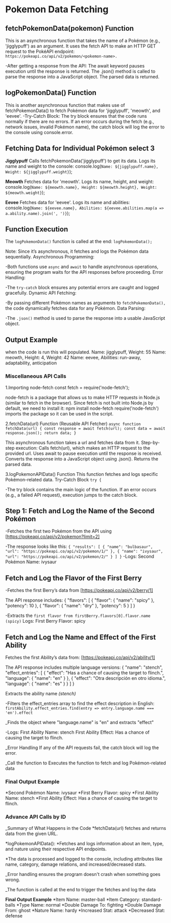 
# Pokemon Data Fetching

## fetchPokemonData(pokemon) Function

This is an asynchronous function that takes the name of a Pokémon (e.g., 'jigglypuff') as an argument.
It uses the fetch API to make an HTTP GET request to the PokéAPI endpoint:
 ``https://pokeapi.co/api/v2/pokemon/<pokemon-name>.``

-After getting a response from the API:
The await keyword pauses execution until the response is returned. The .json() method is called to parse the response into a JavaScript object.
The parsed data is returned.

## logPokemonData() Function

This is another asynchronous function that makes use of fetchPokemonData() to fetch Pokémon data for 'jigglypuff', 'meowth', and 'eevee'.
-Try-Catch Block: The try block ensures that the code runs normally if there are no errors. If an error occurs during the fetch (e.g., network issues, invalid Pokémon name), the catch block will log the error to the console using console.error.

## Fetching Data for Individual Pokémon select 3

**Jigglypuff**
Calls fetchPokemonData('jigglypuff') to get its data.
Logs its name and weight to the console:
 console.log(`Name: ${jigglypuff.name}, Weight: ${jigglypuff.weight}`);

**Meowth**
Fetches data for 'meowth'.
Logs its name, height, and weight:
 console.log(`Name: ${meowth.name}, Height: ${meowth.height}, Weight: ${meowth.weight}`);

**Eevee**
Fetches data for 'eevee'.
Logs its name and abilities:
 console.log(`Name: ${eevee.name}, Abilities: ${eevee.abilities.map(a => a.ability.name).join(', ')}`);

## Function Execution

The ``logPokemonData()`` function is called at the end:
 ``logPokemonData();``

Note:
Since it’s asynchronous, it fetches and logs the Pokémon data sequentially.
Asynchronous Programming:

-Both functions use ``async`` and ``await`` to handle asynchronous operations, ensuring the program waits for the API responses before proceeding.
Error Handling:

-The ``try-catch`` block ensures any potential errors are caught and logged gracefully.
Dynamic API Fetching:

-By passing different Pokémon names as arguments to ``fetchPokemonData(),`` the code dynamically fetches data for any Pokémon.
Data Parsing:

-The ``.json()`` method is used to parse the response into a usable JavaScript object.

## Output Example

when the code is run this will populated.
Name: jigglypuff, Weight: 55
Name: meowth, Height: 4, Weight: 42
Name: eevee, Abilities: run-away, adaptability, anticipation

### Miscellaneous API Calls

1.Importing node-fetch
const fetch = require('node-fetch');

node-fetch is a package that allows us to make HTTP requests in Node.js (similar to fetch in the browser).
Since fetch is not built into Node.js by default, we need to install it:
 npm install node-fetch require('node-fetch') imports the package so it can be used in the script.

2.fetchData(url) Function (Reusable API Fetcher)
``async function fetchData(url) {
    const response = await fetch(url);
    const data = await response.json();
    return data;
}``

This asynchronous function takes a url and fetches data from it.
Step-by-step execution:
Calls fetch(url), which makes an HTTP request to the provided url.
Uses await to pause execution until the response is received.
Converts the response into a JavaScript object using .json().
Returns the parsed data.

3.logPokemonAPIData() Function
This function fetches and logs specific Pokémon-related data.
Try-Catch Block
`try {`

-The try block contains the main logic of the function.
If an error occurs (e.g., a failed API request), execution jumps to the catch block.

## Step 1: Fetch and Log the Name of the Second Pokémon

-Fetches the first two Pokémon from the API using
[https://pokeapi.co/api/v2/pokemon?limit=2]

-The response looks like this:
``
{
  "results": [
    { "name": "bulbasaur", "url": "https://pokeapi.co/api/v2/pokemon/1/" },
    { "name": "ivysaur", "url": "https://pokeapi.co/api/v2/pokemon/2/" }
  ]
}
``
-Logs:
 Second Pokémon Name: ivysaur

## Fetch and Log the Flavor of the First Berry

-Fetches the first Berry’s data from [https://pokeapi.co/api/v2/berry/1]

The API response includes:
 {
  "flavors": [
    { "flavor": { "name": "spicy" }, "potency": 10 },
    { "flavor": { "name": "dry" }, "potency": 5 }
  ]
}

-Extracts the `first flavor from firstBerry.flavors[0].flavor.name (spicy)`
Logs:
 First Berry Flavor: spicy

## Fetch and Log the Name and Effect of the First Ability

Fetches the first Ability’s data from: [https://pokeapi.co/api/v2/ability/1]

The API response includes multiple language versions:
 {
  "name": "stench",
  "effect_entries": [
    {
      "effect": "Has a chance of causing the target to flinch.",
      "language": { "name": "en" }
    },
    {
      "effect": "Otra descripción en otro idioma.",
      "language": { "name": "es" }
    }
  ]
}

Extracts the ability name *(stench)*

-Filters the effect_entries array to find the effect description in English:
 `firstAbility.effect_entries.find(entry => entry.language.name === 'en').effect`

_Finds the object where "language.name" is "en" and extracts "effect"

-Logs:
 First Ability Name: stench
First Ability Effect: Has a chance of causing the target to flinch.

_Error Handling
If any of the API requests fail, the catch block will log the error.

_Call the function to Executes the function to fetch and log Pokémon-related data

### Final Output Example

*Second Pokémon Name: ivysaur
*First Berry Flavor: spicy
*First Ability Name: stench
*First Ability Effect: Has a chance of causing the target to flinch.

### Advance API Calls by ID

_Summary of What Happens in the Code
*fetchData(url) fetches and returns data from the given URL.

*logPokemonAPIData():
   *Fetches and logs information about an item, type, and nature using their respective API endpoints.

   *The data is processed and logged to the console, including attributes like name, category, damage relations, and increased/decreased stats.

_Error handling ensures the program doesn't crash when something goes wrong.

_The function is called at the end to trigger the fetches and log the data

**Final Output Example**
*Item Name: master-ball
*Item Category:
standard-balls
*Type Name: normal
*Double Damage To: fighting
*Double Damage From: ghost
*Nature Name: hardy
*Increased Stat: attack
*Decreased Stat: defense
